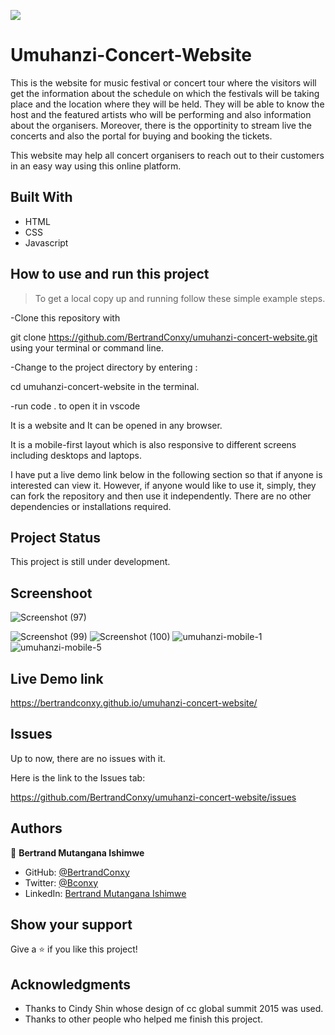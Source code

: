 
![](https://img.shields.io/badge/Microverse-blueviolet)

# Umuhanzi-Concert-Website
This is the website for music festival or concert tour where the visitors will get the information about the schedule on which the festivals will be taking place and the location where they will be held. They will be able to know the host and the featured artists who will be performing and also information about the organisers.
Moreover, there is the opportinity to stream live the concerts and also the portal for buying and booking the tickets.

This website may help all concert organisers to reach out to their customers in an easy way using this online platform.

## Built With

- HTML
- CSS
- Javascript

## How to use and run this project

>To get a local copy up and running follow these simple example steps.

-Clone this repository with

git clone https://github.com/BertrandConxy/umuhanzi-concert-website.git using your terminal or command line.

-Change to the project directory by entering :

cd umuhanzi-concert-website in the terminal.

-run code . to open it in vscode


It is a website and It can be opened in any browser.

It is a mobile-first layout which is also responsive to different screens including desktops and laptops.

I have put a live demo link below in the following section so that
if anyone is interested can view it. However, if anyone would like to use it, simply, they can fork the repository and then use it independently.
There are no other dependencies or installations required.

## Project Status
This project is still under development.

## Screenshoot
![Screenshot (97)](https://user-images.githubusercontent.com/90222110/149523231-d7b039e0-7f16-4174-b6f4-be8c5e7608d0.png)

![Screenshot (99)](https://user-images.githubusercontent.com/90222110/149523267-91ca2dc2-d95d-4b6c-adb0-fb814164cab6.png)
![Screenshot (100)](https://user-images.githubusercontent.com/90222110/149523277-acae3ea8-b1e4-45e0-a73c-712fc039f088.png)
![umuhanzi-mobile-1](https://user-images.githubusercontent.com/90222110/149523304-91d4f401-8fe4-4627-a825-ae27cfecdf04.jpg)
![umuhanzi-mobile-5](https://user-images.githubusercontent.com/90222110/149523319-ff6d8a22-4a04-4c78-9914-1148134325f7.jpg)

## Live Demo link
 https://bertrandconxy.github.io/umuhanzi-concert-website/

## Issues

Up to now, there are no issues with it.

Here is the link to the Issues tab:

https://github.com/BertrandConxy/umuhanzi-concert-website/issues

## Authors

👤 **Bertrand Mutangana Ishimwe**

- GitHub: [@BertrandConxy](https://github.com/BertrandConxy)
- Twitter: [@Bconxy](https://twitter.com/Bconxy)
- LinkedIn: [Bertrand Mutangana Ishimwe](https://www.linkedin.com/in/bertrand-mutangana-024905220/)


## Show your support

Give a ⭐️ if you like this project!

## Acknowledgments

- Thanks to Cindy Shin whose design of cc global summit 2015 was used.
- Thanks to other people who helped me finish this project.


